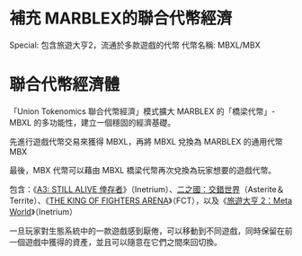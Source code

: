 # 補充 MARBLEX的聯合代幣經濟

Special: 包含旅遊大亨2，流通於多款遊戲的代幣
代幣名稱: MBXL/MBX

# 聯合代幣經濟體

「Union Tokenomics 聯合代幣經濟」模式擴大 MARBLEX 的「橋梁代幣」- MBXL 的多功能性，建立一個穩固的經濟基礎。

先進行遊戲代幣交易來獲得 MBXL，再將 MBXL 兌換為 MARBLEX 的通用代幣 MBX

最後，MBX 代幣可以藉由 MBXL 橋梁代幣再次兌換為玩家想要的遊戲代幣。

包含：《[A3: STILL ALIVE 倖存者](https://acg.gamer.com.tw/search.php?encode=utf8&kw=A3%3A+STILL+ALIVE+%E5%80%96%E5%AD%98%E8%80%85)》（Inetrium）、[二之國：交錯世界](https://acg.gamer.com.tw/search.php?encode=utf8&kw=%E4%BA%8C%E4%B9%8B%E5%9C%8B%EF%BC%9A%E4%BA%A4%E9%8C%AF%E4%B8%96%E7%95%8C)（Asterite＆Territe）、《[THE KING OF FIGHTERS ARENA](https://acg.gamer.com.tw/search.php?encode=utf8&kw=THE+KING+OF+FIGHTERS+ARENA)》（FCT），以及《[旅遊大亨 2：Meta World](https://acg.gamer.com.tw/search.php?encode=utf8&kw=%E6%97%85%E9%81%8A%E5%A4%A7%E4%BA%A8+2%EF%BC%9AMeta+World)》（Inetrium）

一旦玩家對生態系統中的一款遊戲感到厭倦，可以移動到不同遊戲，同時保留在前一個遊戲中獲得的資產，並且可以隨意在它們之間來回切換。